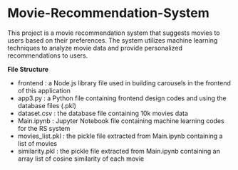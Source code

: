 # Movie-Recommendation-System

This project is a movie recommendation system that suggests movies to users based on their preferences. The system utilizes machine learning techniques to analyze movie data and provide personalized recommendations to users.

**File Structure**

- frontend : a Node.js library file used in building carousels in the frontend of this application
- app3.py : a Python file containing frontend design codes and using the database files (.pkl)
- dataset.csv : the database file containing 10k movies data
- Main.ipynb : Jupyter Notebook file containing machine learning codes for the RS system
- movies_list.pkl : the pickle file extracted from Main.ipynb containing a list of movies
- similarity.pkl : the pickle file extracted from Main.ipynb containing an array list of cosine similarity of each movie
